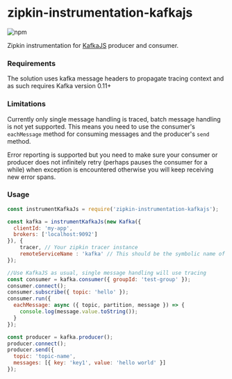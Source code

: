 # zipkin-instrumentation-kafkajs

![npm](https://img.shields.io/npm/dm/zipkin-instrumentation-kafkajs.svg)

Zipkin instrumentation for [KafkaJS](https://kafka.js.org) producer and consumer.

### Requirements

The solution uses kafka message headers to propagate tracing context and as such requires Kafka version 0.11+

### Limitations

Currently only single message handling is traced, batch message handling is not yet supported.
This means you need to use the consumer's `eachMessage` method for consuming messages and the
producer's `send` method.

Error reporting is supported but you need to make sure your consumer or producer does not infinitely
retry (perhaps pauses the consumer for a while) when exception is encountered otherwise you will keep receiving new error spans.

### Usage

```javascript
const instrumentKafkaJs = require('zipkin-instrumentation-kafkajs');

const kafka = instrumentKafkaJs(new Kafka({
  clientId: 'my-app',
  brokers: ['localhost:9092']
}), {
    tracer, // Your zipkin tracer instance
    remoteServiceName : 'kafka' // This should be the symbolic name of the broker, not a consumer.
});

//Use KafkaJS as usual, single message handling will use tracing
const consumer = kafka.consumer({ groupId: 'test-group' });
consumer.connect();
consumer.subscribe({ topic: 'hello' });
consumer.run({
  eachMessage: async ({ topic, partition, message }) => {
    console.log(message.value.toString());
  }
});

const producer = kafka.producer();
producer.connect();
producer.send({
  topic: 'topic-name',
  messages: [{ key: 'key1', value: 'hello world' }]
});
```
